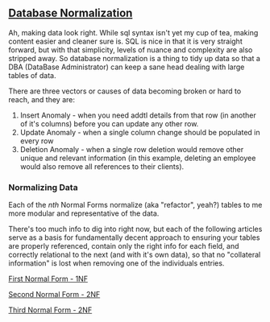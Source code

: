 ## [Database Normalization](https://www.essentialsql.com/get-ready-to-learn-sql-database-normalization-explained-in-simple-english/)

Ah, making data look right. While sql syntax isn't yet my cup of tea, making content easier and cleaner sure is. SQL is nice in that it is very straight forward, but with that simplicity, levels of nuance and complexity are also stripped away. So database normalization is a thing to tidy up data so that a DBA (DataBase Administrator) can keep a sane head dealing with large tables of data.

There are three vectors or causes of data becoming broken or hard to reach, and they are:

1. Insert Anomaly - when you need addtl details from that row (in another of it's columns) before you can update any other row. 
2. Update Anomaly - when a single column change should be populated in every row
3. Deletion Anomaly - when a single row deletion would remove other unique and relevant information (in this example, deleting an employee would also remove all references to their clients).

### Normalizing Data

Each of the _nth_ Normal Forms normalize (aka "refactor", yeah?) tables to me more modular and representative of the data.

There's too much info to dig into right now, but each of the following articles serve as a basis for  fundamentally decent approach to ensuring your tables are properly referenced, contain only the right info for each field, and correctly relational to the next (and with it's own data), so that no "collateral information" is lost when removing one of the individuals entries.

[First Normal Form - 1NF](https://www.essentialsql.com/get-ready-to-learn-sql-8-database-first-normal-form-explained-in-simple-english)

[Second Normal Form - 2NF](https://www.essentialsql.com/get-ready-to-learn-sql-10-database-second-normal-form-explained-in-simple-english)

[Third Normal Form - 2NF](https://www.essentialsql.com/get-ready-to-learn-sql-11-database-third-normal-form-explained-in-simple-english)
